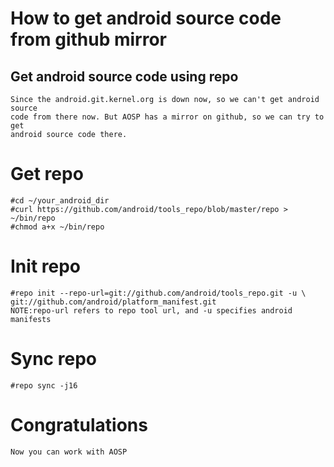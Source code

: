 How to get android source code from github mirror
==========

Get android source code using repo
----------
    Since the android.git.kernel.org is down now, so we can't get android source
    code from there now. But AOSP has a mirror on github, so we can try to get
    android source code there.

# Get repo #

    #cd ~/your_android_dir
    #curl https://github.com/android/tools_repo/blob/master/repo > ~/bin/repo
    #chmod a+x ~/bin/repo

# Init repo #

    #repo init --repo-url=git://github.com/android/tools_repo.git -u \
    git://github.com/android/platform_manifest.git
    NOTE:repo-url refers to repo tool url, and -u specifies android manifests

# Sync repo #

    #repo sync -j16

# Congratulations #

    Now you can work with AOSP
